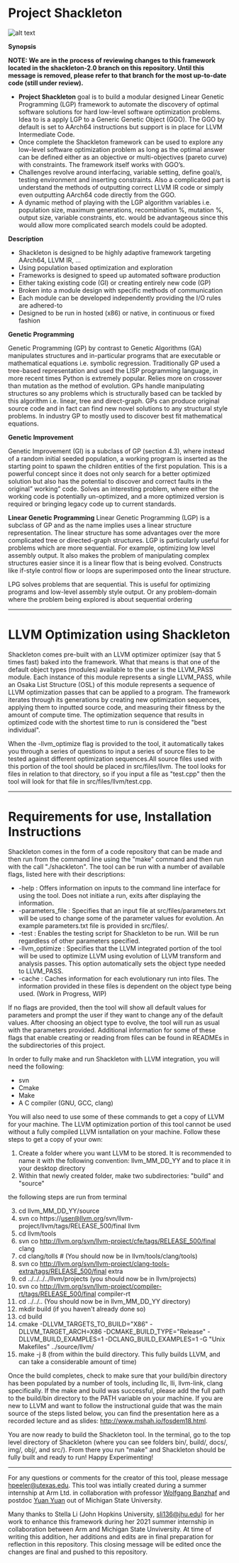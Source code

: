 # Project Shackleton

![alt text](img/shackleton.jpg "The Endurance")

**Synopsis**

**NOTE: We are in the process of reviewing changes to this framework located in the shackleton-2.0 branch on this repository. Until this message is removed, please refer to that branch for the most up-to-date code (still under review).**

*  **Project Shackleton** goal is to build a modular designed Linear Genetic Programming (LGP) framework to automate the discovery of optimal software solutions for hard low-level software optimization problems. Idea to is a apply LGP to a Generic Genetic Object (GGO). The GGO by default is set to AArch64 instructions but support is in place for LLVM Intermediate Code.
*  Once complete the Shackleton framework can be used to explore any low-level software optimization problem as long as the optimal answer can be defined either as an objective or multi-objectives (pareto curve) with constraints. The framework itself works with GGO’s.
*  Challenges revolve around interfacing, variable setting, define goal/s, testing environment and inserting constraints. Also a complicated part is understand the methods of outputting correct LLVM IR code or simply even outputting AArch64 code directly from the GGO.
*  A dynamic method of playing with the LGP algorithm variables i.e. population size, maximum generations, recombination %, mutation %, output size, variable constraints, etc. would be advantageous since this would allow more complicated search models could be adopted. 


**Description**


*  Shackleton is designed to be highly adaptive framework targeting AArch64, LLVM IR, …
*  Using population based optimization and exploration
*  Frameworks is designed to speed up automated software production
*  Either taking existing code (GI) or creating entirely new code (GP)
*  Broken into a module design with specific methods of communication
*  Each module can be developed independently providing the I/O rules are adhered-to
*  Designed to be run in hosted (x86) or native, in continuous or fixed fashion

**Genetic Programming**

Genetic Programming (GP) by contrast to Genetic Algorithms (GA) manipulates structures and in-particular programs that are executable or mathematical equations i.e. symbolic regression.  Traditionally GP used a tree-based representation and used the LISP programming language, in more recent times Python is extremely popular.  Relies more on crossover than mutation as the method of evolution. GPs handle manipulating structures so any problems which is structurally based can be tackled by this algorithm i.e. linear, tree and direct-graph. GPs can produce original source code and in fact can find new novel solutions to any structural style problems.  In industry GP to mostly used to discover best fit mathematical equations.

**Genetic Improvement**

Genetic Improvement (GI) is a subclass of GP (section 4.3), where instead of a random initial seeded population, a working program is inserted as the starting point to spawn the children entities of the first population.  This is a powerful concept since it does not only search for a better optimized solution but also has the potential to discover and correct faults in the original” working” code. Solves an interesting problem, where either the working code is potentially un-optimized, and a more optimized version is required or bringing legacy code up to current standards.

**Linear Genetic Programming**
Linear Genetic Programming (LGP) is a subclass of GP and as the name implies uses a linear structure representation. The linear structure has some advantages over the more complicated tree or directed-graph structures. LGP is particularly useful for problems which are more sequential. For example, optimizing low level assembly output. It also makes the problem of manipulating complex structures easier since it is a linear flow that is being evolved.  Constructs like if-style control flow or loops are superimposed onto the linear structure.

LPG solves problems that are sequential.  This is useful for optimizing programs and low-level assembly style output.  Or any problem-domain where the problem being explored is about sequential ordering

--------

# LLVM Optimization using Shackleton

Shackleton comes pre-built with an LLVM optimizer optimizer (say that 5 times fast) baked into the framework. What that means is that one of the default object types (modules) available to the user is the LLVM_PASS module. Each instance of this module represents a single LLVM_PASS, while an Osaka List Structure (OSL) of this module represents a sequence of LLVM optimization passes that can be applied to a program. The framework iterates through its generations by creating new optimization sequences, applying them to inputted source code, and measuring their fitness by the amount of compute time. The optimization sequence that results in optimized code with the shortest time to run is considered the "best individual".

When the -llvm_optimize flag is provided to the tool, it automatically takes you through a series of questions to input a series of source files to be tested against different optimization sequences.All source files used with this portion of the tool should be placed in src/files/llvm. The tool looks for files in relation to that directory, so if you input a file as "test.cpp" then the tool will look for that file in src/files/llvm/test.cpp. 

--------

# Requirements for use, Installation Instructions

Shackleton comes in the form of a code repository that can be made and then run from the command line using the "make" command and then run with the call "./shackleton". The tool can be run with a number of available flags, listed here with their descriptions:

-   -help : Offers information on inputs to the command line interface for using the tool. Does not initiate a run, exits after displaying the information.
-   -parameters_file : Specifies that an input file at src/files/parameters.txt will be used to change some of the parameter values for evolution. An example parameters.txt file is provided in src/files/.
-   -test : Enables the testing script for Shackleton to be run. Will be run regardless of other parameters specified.
-   -llvm_optimize : Specifies that the LLVM integrated portion of the tool will be used to optimize LLVM using evolution of LLVM transform and analysis passes. This option automatically sets the object type needed to LLVM_PASS.
-   -cache : Caches information for each evolutionary run into files. The information provided in these files is dependent on the object type being used. (Work in Progress, WIP)

If no flags are provided, then the tool will show all default values for parameters and prompt the user if they want to change any of the default values. After choosing an object type to evolve, the tool will run as usual with the parameters provided. Additional information for some of these flags that enable creating or reading from files can be found in READMEs in the subdirectories of this project. 

In order to fully make and run Shackleton with LLVM integration, you will need the following:

-   svn
-   Cmake
-   Make
-   A C compiler (GNU, GCC, clang)

You will also need to use some of these commands to get a copy of LLVM for your machine. The LLVM optimization portion of this tool cannot be used without a fully compiled LLVM isntallation on your machine. Follow these steps to get a copy of your own:

1. Create a folder where you want LLVM to be stored. It is recommended to name it with the following convention: llvm_MM_DD_YY and to place it in your desktop directory
2. Within that newly created folder, make two subdirectories: "build" and "source"

the following steps are run from terminal

3. cd llvm_MM_DD_YY/source
4. svn co https://user@llvm.org/svn/llvm-project/llvm/tags/RELEASE_500/final llvm
4. cd llvm/tools
5. svn co http://llvm.org/svn/llvm-project/cfe/tags/RELEASE_500/final clang
6. cd clang/tolls # (You should now be in llvm/tools/clang/tools)
7. svn co http://llvm.org/svn/llvm-project/clang-tools-extra/tags/RELEASE_500/final extra
8. cd ../../../../llvm/projects (you should now be in llvm/projects)
9. svn co http://llvm.org/svn/llvm-project/compiler-rt/tags/RELEASE_500/final compiler-rt
10. cd ../../.. (You should now be in llvm_MM_DD_YY directory)
11. mkdir build (if you haven't already done so)
12. cd build
13. cmake -DLLVM_TARGETS_TO_BUILD="X86" -DLLVM_TARGET_ARCH=X86 -DCMAKE_BUILD_TYPE="Release" -DLLVM_BUILD_EXAMPLES=1 -DCLANG_BUILD_EXAMPLES=1 -G "Unix Makefiles" ../source/llvm/
14. make -j 8 (from within the build directory. This fully builds LLVM, and can take a considerable amount of time)

Once the build completes, check to make sure that your build/bin directory has been populated by a number of tools, including llc, lli, llvm-link, clang specifically. If the make and build was successful, please add the full path to the build/bin directory to the PATH variable on your machine. If you are new to LLVM and want to follow the instructional guide that was the main source of the steps listed below, you can find the presentation here as a recorded lecture and as slides: http://www.mshah.io/fosdem18.html.

You are now ready to build the Shackleton tool. In the terminal, go to the top level directory of Shackleton (where you can see folders bin/, build/, docs/, img/, obj/, and src/). From there you run "make" and Shackleton should be fully built and ready to run! Happy Experimenting!

--------

For any questions or comments for the creator of this tool, please message hpeeler@utexas.edu. This tool was intially created during a summer internship at Arm Ltd. in collaboration with professor [Wolfgang Banzhaf](http://www.cse.msu.edu/~banzhafw/) and postdoc [Yuan Yuan](https://www.researchgate.net/profile/Yuan_Yuan73) out of Michigan State University.

Many thanks to Stella Li (John Hopkins University, sli136@jhu.edu) for her work to enhance this framework during her 2021 summer internship in collaboration between Arm and Michigan State Unviversity. At time of writing this addition, her additions and edits are in final preparation for reflection in this repository. This closing message will be edited once the changes are final and pushed to this repository.
